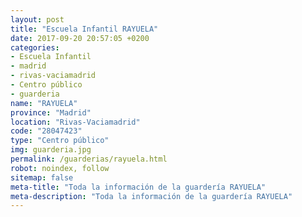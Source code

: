 ```yaml
---
layout: post
title: "Escuela Infantil RAYUELA"
date: 2017-09-20 20:57:05 +0200
categories:
- Escuela Infantil
- madrid
- rivas-vaciamadrid
- Centro público
- guarderia
name: "RAYUELA"
province: "Madrid"
location: "Rivas-Vaciamadrid"
code: "28047423"
type: "Centro público"
img: guarderia.jpg
permalink: /guarderias/rayuela.html
robot: noindex, follow
sitemap: false
meta-title: "Toda la información de la guardería RAYUELA"
meta-description: "Toda la información de la guardería RAYUELA"
---
```

